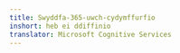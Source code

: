 ```yaml
---
title: Swyddfa-365-uwch-cydymffurfio
inshort: heb ei ddiffinio
translator: Microsoft Cognitive Services
---
```




